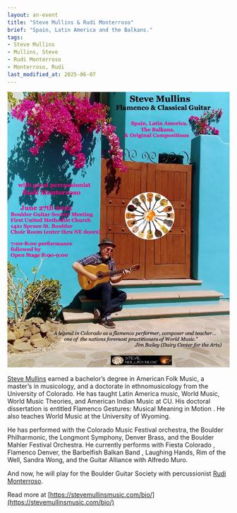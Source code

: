 ```yaml
---
layout: an-event
title: "Steve Mullins & Rudi Monterroso"
brief: "Spain, Latin America and the Balkans."
tags:
- Steve Mullins
- Mullins, Steve
- Rudi Monterroso
- Monterroso, Rudi
last_modified_at: 2025-06-07
---
```


![SteveMullinsPoster](/pics/20220627-SteveMullins.jpg)

[Steve Mullins](https://stevemullinsmusic.com/) earned a bachelor’s degree in American Folk Music, a master’s in musicology, and a doctorate in ethnomusicology from the University of Colorado.   He has taught Latin America music, World Music, World Music Theories, and American Indian Music at CU.  His doctoral dissertation is entitled Flamenco Gestures: Musical Meaning in Motion . He also teaches World Music at the University of Wyoming.

He has performed with the Colorado Music Festival orchestra, the Boulder Philharmonic, the Longmont Symphony, Denver Brass, and the Boulder Mahler Festival Orchestra.  He currently performs with Fiesta Colorado , Flamenco Denver, the Barbelfish Balkan Band , Laughing Hands, Rim of the Well,  Sandra Wong, and the Guitar Alliance with Alfredo Muro.

And now, he will play for the Boulder Guitar Society with percussionist [Rudi Monterroso](https://playhousescolorado.com/about/). 

Read more at [https://stevemullinsmusic.com/bio/](https://stevemullinsmusic.com/bio/)

